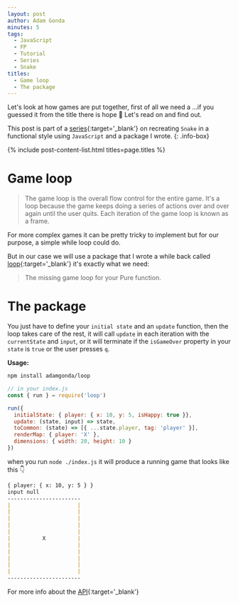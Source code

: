 ```yaml
---
layout: post
author: Adam Gonda
minutes: 5
tags:
  - JavaScript
  - FP
  - Tutorial
  - Series
  - Snake
titles:
  - Game loop
  - The package
---
```


Let's look at how games are put together, first of all we
need a ...if you guessed it from the title there is hope 🤠
Let's read on and find out.

This post is part of a [series](/2022/06/13/Snake-à-la-functional.html){:target='_blank'} on recreating `Snake`
in a functional style using `JavaScript` and a package I wrote.
{: .info-box}

{% include post-content-list.html titles=page.titles %}

# Game loop

> The game loop is the overall flow control for the entire game. It's a loop because the game keeps doing a series of actions over and over again until the user quits. Each iteration of the game loop is known as a frame.

For more complex games it can be pretty tricky to implement
but for our purpose, a simple while loop could do.

But in our case we will use a package that I wrote a while back called [loop](https://github.com/AdamGonda/loop){:target='_blank'}
it's exactly what we need:
> The missing game loop for your Pure function.

# The package

You just have to define your `initial state` and an `update` function,
then the loop takes care of the rest, it will call `update` in each iteration
with the `currentState` and `input`, or it will terminate if the `isGameOver`
property in your `state` is `true` or the user presses `q`.

<b>Usage:</b>

```md
npm install adamgonda/loop
```

```js
// in your index.js
const { run } = require('loop')

run({
  initialState: { player: { x: 10, y: 5, isHappy: true }},
  update: (state, input) => state,
  toCommon: (state) => [{ ...state.player, tag: 'player' }],
  renderMap: { player: 'X' },
  dimensions: { width: 20, height: 10 }
})
```

when you run `node ./index.js` it will produce a running game that looks like this 👇

```md
{ player: { x: 10, y: 5 } }
input null
-----------------------
|                     |
|                     |
|                     |
|                     |
|                     |
|          X          |
|                     |
|                     |
|                     |
|                     |
|                     |
-----------------------
```

For more info about the [API](https://github.com/AdamGonda/loop/blob/main/README.md#api){:target='_blank'}